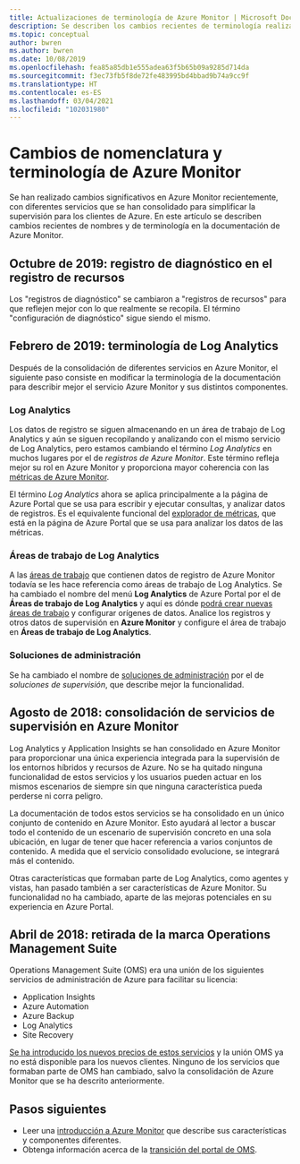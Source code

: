 ```yaml
---
title: Actualizaciones de terminología de Azure Monitor | Microsoft Docs
description: Se describen los cambios recientes de terminología realizados en los servicios de supervisión de Azure.
ms.topic: conceptual
author: bwren
ms.author: bwren
ms.date: 10/08/2019
ms.openlocfilehash: fea85a85db1e555adea63f5b65b09a9285d714da
ms.sourcegitcommit: f3ec73fb5f8de72fe483995bd4bbad9b74a9cc9f
ms.translationtype: HT
ms.contentlocale: es-ES
ms.lasthandoff: 03/04/2021
ms.locfileid: "102031980"
---
```

# <a name="azure-monitor-naming-and-terminology-changes"></a>Cambios de nomenclatura y terminología de Azure Monitor
Se han realizado cambios significativos en Azure Monitor recientemente, con diferentes servicios que se han consolidado para simplificar la supervisión para los clientes de Azure. En este artículo se describen cambios recientes de nombres y de terminología en la documentación de Azure Monitor.

## <a name="october-2019---diagnostic-log-to-resource-log"></a>Octubre de 2019: registro de diagnóstico en el registro de recursos
Los "registros de diagnóstico" se cambiaron a "registros de recursos" para que reflejen mejor con lo que realmente se recopila. El término "configuración de diagnóstico" sigue siendo el mismo.  

## <a name="february-2019---log-analytics-terminology"></a>Febrero de 2019: terminología de Log Analytics
Después de la consolidación de diferentes servicios en Azure Monitor, el siguiente paso consiste en modificar la terminología de la documentación para describir mejor el servicio Azure Monitor y sus distintos componentes. 

### <a name="log-analytics"></a>Log Analytics
Los datos de registro se siguen almacenando en un área de trabajo de Log Analytics y aún se siguen recopilando y analizando con el mismo servicio de Log Analytics, pero estamos cambiando el término _Log Analytics_ en muchos lugares por el de _registros de Azure Monitor_. Este término refleja mejor su rol en Azure Monitor y proporciona mayor coherencia con las [métricas de Azure Monitor](essentials/data-platform-metrics.md).

El término _Log Analytics_ ahora se aplica principalmente a la página de Azure Portal que se usa para escribir y ejecutar consultas, y analizar datos de registros. Es el equivalente funcional del [explorador de métricas](essentials/metrics-charts.md), que está en la página de Azure Portal que se usa para analizar los datos de las métricas.

### <a name="log-analytics-workspaces"></a>Áreas de trabajo de Log Analytics
A las [áreas de trabajo](logs/manage-access.md) que contienen datos de registro de Azure Monitor todavía se les hace referencia como áreas de trabajo de Log Analytics. Se ha cambiado el nombre del menú **Log Analytics** de Azure Portal por el de **Áreas de trabajo de Log Analytics** y aquí es dónde [podrá crear nuevas áreas de trabajo](logs/quick-create-workspace.md) y configurar orígenes de datos. Analice los registros y otros datos de supervisión en **Azure Monitor** y configure el área de trabajo en **Áreas de trabajo de Log Analytics**.

### <a name="management-solutions"></a>Soluciones de administración
Se ha cambiado el nombre de [soluciones de administración](insights/solutions.md) por el de _soluciones de supervisión_, que describe mejor la funcionalidad.


## <a name="august-2018---consolidation-of-monitoring-services-into-azure-monitor"></a>Agosto de 2018: consolidación de servicios de supervisión en Azure Monitor
Log Analytics y Application Insights se han consolidado en Azure Monitor para proporcionar una única experiencia integrada para la supervisión de los entornos híbridos y recursos de Azure. No se ha quitado ninguna funcionalidad de estos servicios y los usuarios pueden actuar en los mismos escenarios de siempre sin que ninguna característica pueda perderse ni corra peligro.

La documentación de todos estos servicios se ha consolidado en un único conjunto de contenido en Azure Monitor. Esto ayudará al lector a buscar todo el contenido de un escenario de supervisión concreto en una sola ubicación, en lugar de tener que hacer referencia a varios conjuntos de contenido. A medida que el servicio consolidado evolucione, se integrará más el contenido.

Otras características que formaban parte de Log Analytics, como agentes y vistas, han pasado también a ser características de Azure Monitor. Su funcionalidad no ha cambiado, aparte de las mejoras potenciales en su experiencia en Azure Portal.


## <a name="april-2018---retirement-of-operations-management-suite-brand"></a>Abril de 2018: retirada de la marca Operations Management Suite
Operations Management Suite (OMS) era una unión de los siguientes servicios de administración de Azure para facilitar su licencia:

- Application Insights
- Azure Automation
- Azure Backup
- Log Analytics
- Site Recovery

[Se ha introducido los nuevos precios de estos servicios](https://azure.microsoft.com/blog/introducing-a-new-way-to-purchase-azure-monitoring-services/) y la unión OMS ya no está disponible para los nuevos clientes. Ninguno de los servicios que formaban parte de OMS han cambiado, salvo la consolidación de Azure Monitor que se ha descrito anteriormente. 




## <a name="next-steps"></a>Pasos siguientes

- Leer una [introducción a Azure Monitor](overview.md) que describe sus características y componentes diferentes.
- Obtenga información acerca de la [transición del portal de OMS](./logs/oms-portal-transition.md).
